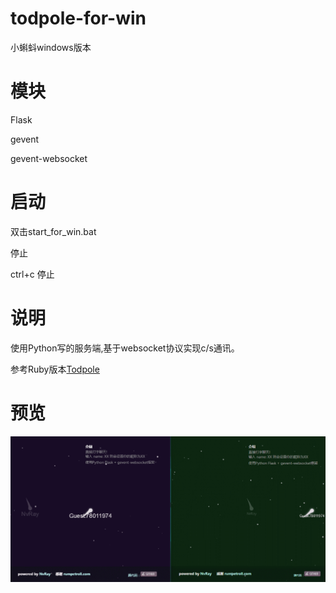 # todpole-for-win
小蝌蚪windows版本

模块
=====

Flask

gevent

gevent-websocket

启动
=====

双击start_for_win.bat

停止

ctrl+c 停止

说明
===

使用Python写的服务端,基于websocket协议实现c/s通讯。

参考Ruby版本[Todpole](http://rumpetroll.com/)

预览
===

![demo](https://github.com/rui7157/Todpole-python/blob/master/demo.gif)
